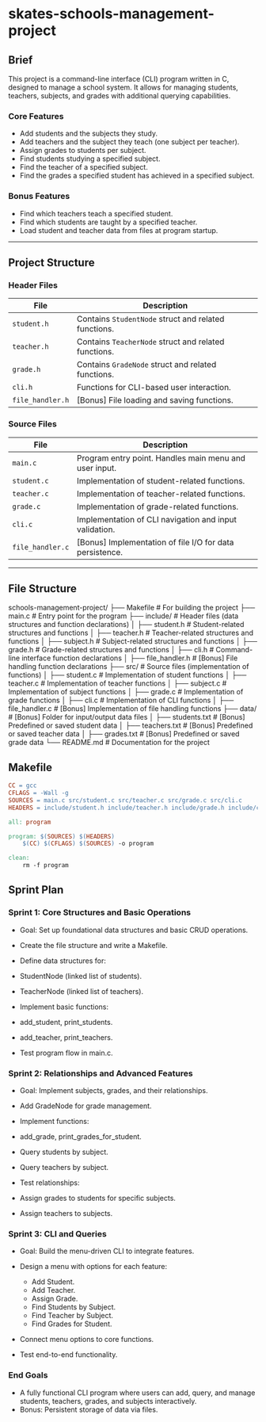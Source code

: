 # skates-schools-management-project

## **Brief**
This project is a command-line interface (CLI) program written in C, designed to manage a school system. It allows for managing students, teachers, subjects, and grades with additional querying capabilities.

### **Core Features**
- Add students and the subjects they study.
- Add teachers and the subject they teach (one subject per teacher).
- Assign grades to students per subject.
- Find students studying a specified subject.
- Find the teacher of a specified subject.
- Find the grades a specified student has achieved in a specified subject.

### **Bonus Features**
- Find which teachers teach a specified student.
- Find which students are taught by a specified teacher.
- Load student and teacher data from files at program startup.

---

## **Project Structure**

### **Header Files**
| File              | Description                                           |
|-------------------|-------------------------------------------------------|
| `student.h`       | Contains `StudentNode` struct and related functions.  |
| `teacher.h`       | Contains `TeacherNode` struct and related functions.  |
| `grade.h`         | Contains `GradeNode` struct and related functions.    |
| `cli.h`           | Functions for CLI-based user interaction.             |
| `file_handler.h`  | [Bonus] File loading and saving functions.            |

### **Source Files**
| File              | Description                                           |
|-------------------|-------------------------------------------------------|
| `main.c`          | Program entry point. Handles main menu and user input.|
| `student.c`       | Implementation of student-related functions.          |
| `teacher.c`       | Implementation of teacher-related functions.          |
| `grade.c`         | Implementation of grade-related functions.            |
| `cli.c`           | Implementation of CLI navigation and input validation.|
| `file_handler.c`  | [Bonus] Implementation of file I/O for data persistence.|

---

## **File Structure**

schools-management-project/
├── Makefile               # For building the project
├── main.c                 # Entry point for the program
├── include/               # Header files (data structures and function declarations)
│   ├── student.h          # Student-related structures and functions
│   ├── teacher.h          # Teacher-related structures and functions
│   ├── subject.h          # Subject-related structures and functions
│   ├── grade.h            # Grade-related structures and functions
│   ├── cli.h              # Command-line interface function declarations
│   ├── file_handler.h     # [Bonus] File handling function declarations
├── src/                   # Source files (implementation of functions)
│   ├── student.c          # Implementation of student functions
│   ├── teacher.c          # Implementation of teacher functions
│   ├── subject.c          # Implementation of subject functions
│   ├── grade.c            # Implementation of grade functions
│   ├── cli.c              # Implementation of CLI functions
│   ├── file_handler.c     # [Bonus] Implementation of file handling functions
├── data/                  # [Bonus] Folder for input/output data files
│   ├── students.txt       # [Bonus] Predefined or saved student data
│   ├── teachers.txt       # [Bonus] Predefined or saved teacher data
│   ├── grades.txt         # [Bonus] Predefined or saved grade data
└── README.md              # Documentation for the project

## **Makefile**
```makefile
CC = gcc
CFLAGS = -Wall -g
SOURCES = main.c src/student.c src/teacher.c src/grade.c src/cli.c
HEADERS = include/student.h include/teacher.h include/grade.h include/cli.h

all: program

program: $(SOURCES) $(HEADERS)
	$(CC) $(CFLAGS) $(SOURCES) -o program

clean:
	rm -f program
```

## Sprint Plan

### Sprint 1: Core Structures and Basic Operations
- Goal: Set up foundational data structures and basic CRUD operations.

- Create the file structure and write a Makefile.
- Define data structures for:
- StudentNode (linked list of students).
- TeacherNode (linked list of teachers).
- Implement basic functions:
- add_student, print_students.
- add_teacher, print_teachers.
- Test program flow in main.c.

### Sprint 2: Relationships and Advanced Features
- Goal: Implement subjects, grades, and their relationships.

- Add GradeNode for grade management.
- Implement functions:
- add_grade, print_grades_for_student.
- Query students by subject.
- Query teachers by subject.
- Test relationships:
- Assign grades to students for specific subjects.
- Assign teachers to subjects.

### Sprint 3: CLI and Queries
- Goal: Build the menu-driven CLI to integrate features.

- Design a menu with options for each feature:
    - Add Student.
    - Add Teacher.
    - Assign Grade.
    - Find Students by Subject.
    - Find Teacher by Subject.
    - Find Grades for Student.
- Connect menu options to core functions.
- Test end-to-end functionality.

### End Goals
- A fully functional CLI program where users can add, query, and manage students, teachers, grades, and subjects interactively.
- Bonus: Persistent storage of data via files.

